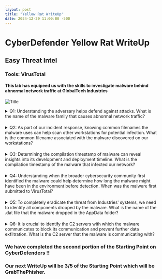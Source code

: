 ```yaml
---
layout: post
title: "Yellow Rat WriteUp"
date: 2024-12-29 11:00:00 -500
---
```


# CyberDefender Yellow Rat WriteUp
## Easy Threat Intel
### Tools: VirusTotal 

#### This lab has equipeed us with the skills to investigate malware behind abnormal network traffic at GlobalTech Industries 

![Title](https://i.imgur.com/F6tx9ip.png)
<style>
  details {
    margin-bottom: 20px;
  }
</style>

<details>
<summary> Q1: Understanding the adversary helps defend against attacks. What is the name of the malware family that causes abnormal network traffic?

</summary> 

<br>
We proceed to unzip the file we are given and utilize an online tool called VirusTotal that's used for analzying malware in different file formats. In this exercise, we are given a hash format within a zip file we are tasked with unzipping. 

1.  We proceed to unzip the file and copy the hash we are given
    * ``` 30E527E45F50D2BA82865C5679A6FA998EE0A1755361AB01673950810D071C85 ```

2. Navigating to VirusTotal, we dump the hash into the input field under the search tab as shown below

![Description](https://i.imgur.com/slTfBUF.png)

3. After entering our hash we are given our results of the hash
![Results](https://i.imgur.com/Ve4R4j8.png)

We can see that our results show that our hash has been up to no good, we are shown a lot of information at once. We go back to our question, it is asking for the name of the malware family that causes abnormal network traffic. 

4. We move forward and go to the **Relations** tab, our goal is to see the malware family in a clear visual way which prompts us to head to the Graph Summary section and click on our graph. 

5. The graph is shown, to better visualize the graph we change it to a **Tree Representation**

From the picture below, we can conclude our answer along with using context clues. We can see RAT which is Remote Access Trojan which is apart of the Malware family. We can gather from this that <font color="red"> **Yellow Cockatoo RAT** </font> is the answer we were looking for!! 

![Goal](https://i.imgur.com/c7jf3Bn.png)

</details>

<details> 
<summary> Q2: As part of our incident response, knowing common filenames the malware uses can help scan other workstations for potential infection. What is the common filename associated with the malware discovered on our workstations? </summary>
<br> 
Using the keyword filename, we go on to look under the details panel, and search under the "Names" category. From there, we arrive to our answer of 
<font color="red">111bc461-1ca8-43c6-97ed-911e0e69fdf8.dll </font>

![Picture](https://i.imgur.com/c7hfo98.png)

</details>

<details>
<summary>Q3: Determining the compilation timestamp of malware can reveal insights into its development and deployment timeline. What is the compilation timestamp of the malware that infected our network? 
</summary>
<br> 
Staying in the <b> Details </b> section, we navigate to the <b> History </b> subsection. Within the History subsection we are looking for when it was first deployed after development. Seeing <b> Creation Time </b>, we are presented with the answer of <font color=red> 2020-09-24 18:26:47. </font>

</details>

<details>
<summary> Q4: Understanding when the broader cybersecurity community first identified the malware could help determine how long the malware might have been in the environment before detection. When was the malware first submitted to VirusTotal?
</summary>
<br> Within the same section of the last question, We are in the Details > History section and we can look for the “First Submission” answer. Here we can see our answer being <font color=red> 2020-10-15 02:47:37 UTC </font>
</details>

<details>
<summary>
Q5: To completely eradicate the threat from Industries' systems, we need to identify all components dropped by the malware. What is the name of the .dat file that the malware dropped in the AppData folder?
</summary>
<br>
To find the .dat file, we utilize the community tab at our advantage. We search for the report that cound contain the details of the malware that dropped in the AppData folder. We navigate to the following link 

<a href="url"></a> https://redcanary.com/blog/yellow-cockatoo/ . At this link, we are presented with the evidence of our answer through the Red Canary report. 

![answr](https://i.imgur.com/qFhja0a.png)
</details>

<details>
<summary>
Q6: It is crucial to identify the C2 servers with which the malware communicates to block its communication and prevent further data exfiltration. What is the C2 server that the malware is communicating with?
</summary>
<br>
To find the C2 server, we look at the same Red Canary report. Within the report we navigate to the C2 section, where we see our answer being <font color= red> https://gogohid.com </font>

![answer](https://i.imgur.com/l4aNIuP.png) 
</details>

### We have completed the second portion of the Starting Point on CyberDefenders !!
### Our next WriteUp will be 3/5 of the Starting Point which will be GrabThePhisher. 